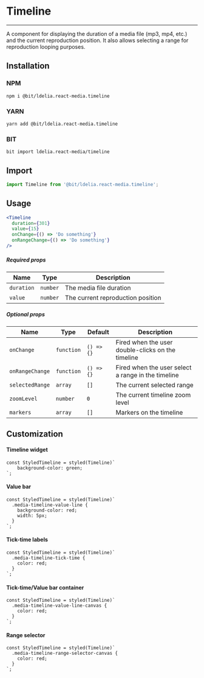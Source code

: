 # Timeline

<!-- STORY -->

<hr>

A component for displaying the duration of a media file (mp3, mp4, etc.) and the current reproduction position. It also allows selecting a range for reproduction looping purposes.

## Installation

### NPM

```
npm i @bit/ldelia.react-media.timeline
```

### YARN

```
yarn add @bit/ldelia.react-media.timeline
```

### BIT

```
bit import ldelia.react-media/timeline
```

## Import

```js
import Timeline from '@bit/ldelia.react-media.timeline';
```

## Usage

```jsx
<Timeline
  duration={301}
  value={15}
  onChange={() => 'Do something'}
  onRangeChange={() => 'Do something'}
/>
```

##### Required props

| Name       | Type     | Description                       |
| ---------- | -------- | --------------------------------- |
| `duration` | `number` | The media file duration           |
| `value`    | `number` | The current reproduction position |

##### Optional props

| Name            | Type       | Default    | Description                                        |
|-----------------| ---------- | ---------- |----------------------------------------------------|
| `onChange`      | `function` | `() => {}` | Fired when the user double-clicks on the timeline  |
| `onRangeChange` | `function` | `() => {}` | Fired when the user select a range in the timeline |
| `selectedRange` | `array`    | `[]`       | The current selected range                         |
| `zoomLevel`     | `number`   | `0`        | The current timeline zoom level                    |
| `markers`       | `array`    | `[]`       | Markers on the timeline                            |

## Customization

#### Timeline widget

```
const StyledTimeline = styled(Timeline)`
    background-color: green;
`;
```

#### Value bar

```
const StyledTimeline = styled(Timeline)`
  .media-timeline-value-line {
    background-color: red;
    width: 5px;
  }
`;
```

#### Tick-time labels

```
const StyledTimeline = styled(Timeline)`
  .media-timeline-tick-time {
    color: red;
  }
`;
```

#### Tick-time/Value bar container

```
const StyledTimeline = styled(Timeline)`
  .media-timeline-value-line-canvas {
    color: red;
  }
`;
```

#### Range selector

```
const StyledTimeline = styled(Timeline)`
  .media-timeline-range-selector-canvas {
    color: red;
  }
`;
```
